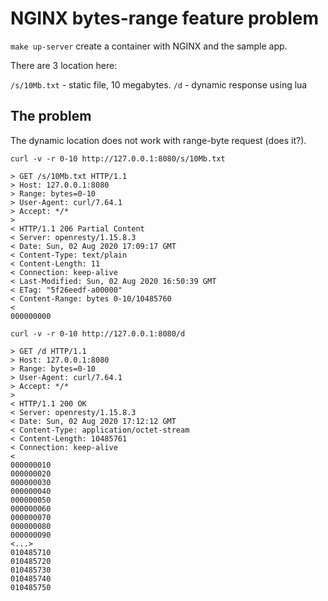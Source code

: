 # NGINX bytes-range feature problem

`make up-server` create a container with NGINX and the sample app.

There are 3 location here:

`/s/10Mb.txt` - static file, 10 megabytes.
`/d` - dynamic response using lua

## The problem

The dynamic location does not work with range-byte request (does it?).

```
curl -v -r 0-10 http://127.0.0.1:8080/s/10Mb.txt

> GET /s/10Mb.txt HTTP/1.1
> Host: 127.0.0.1:8080
> Range: bytes=0-10
> User-Agent: curl/7.64.1
> Accept: */*
> 
< HTTP/1.1 206 Partial Content
< Server: openresty/1.15.8.3
< Date: Sun, 02 Aug 2020 17:09:17 GMT
< Content-Type: text/plain
< Content-Length: 11
< Connection: keep-alive
< Last-Modified: Sun, 02 Aug 2020 16:50:39 GMT
< ETag: "5f26eedf-a00000"
< Content-Range: bytes 0-10/10485760
< 
000000000
```


```
curl -v -r 0-10 http://127.0.0.1:8080/d

> GET /d HTTP/1.1
> Host: 127.0.0.1:8080
> Range: bytes=0-10
> User-Agent: curl/7.64.1
> Accept: */*
> 
< HTTP/1.1 200 OK
< Server: openresty/1.15.8.3
< Date: Sun, 02 Aug 2020 17:12:12 GMT
< Content-Type: application/octet-stream
< Content-Length: 10485761
< Connection: keep-alive
< 
000000010
000000020
000000030
000000040
000000050
000000060
000000070
000000080
000000090
<...>
010485710
010485720
010485730
010485740
010485750
```